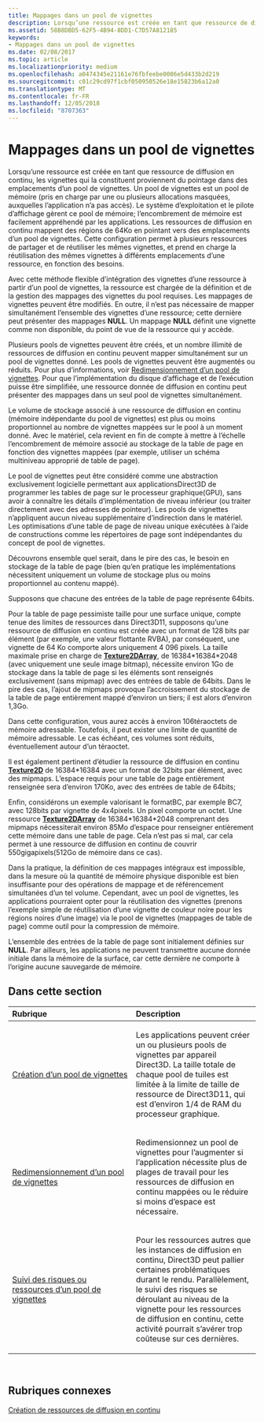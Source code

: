 ```yaml
---
title: Mappages dans un pool de vignettes
description: Lorsqu’une ressource est créée en tant que ressource de diffusion en continu, les vignettes qui la constituent proviennent du pointage dans des emplacements d’un pool de vignettes. Un pool de vignettes est un pool de mémoire (pris en charge par une ou plusieurs allocations masquées, auxquelles l’application n’a pas accès).
ms.assetid: 58B8DBD5-62F5-4B94-8DD1-C7D57A812185
keywords:
- Mappages dans un pool de vignettes
ms.date: 02/08/2017
ms.topic: article
ms.localizationpriority: medium
ms.openlocfilehash: a0474345e21161e76fbfeebe0086e5d433b2d219
ms.sourcegitcommit: c01c29cd97f1cbf050950526e18e15823b6a12a0
ms.translationtype: MT
ms.contentlocale: fr-FR
ms.lasthandoff: 12/05/2018
ms.locfileid: "8707363"
---
```

# <a name="mappings-are-into-a-tile-pool"></a>Mappages dans un pool de vignettes


Lorsqu’une ressource est créée en tant que ressource de diffusion en continu, les vignettes qui la constituent proviennent du pointage dans des emplacements d’un pool de vignettes. Un pool de vignettes est un pool de mémoire (pris en charge par une ou plusieurs allocations masquées, auxquelles l’application n’a pas accès). Le système d’exploitation et le pilote d’affichage gèrent ce pool de mémoire; l’encombrement de mémoire est facilement appréhendé par les applications. Les ressources de diffusion en continu mappent des régions de 64Ko en pointant vers des emplacements d’un pool de vignettes. Cette configuration permet à plusieurs ressources de partager et de réutiliser les mêmes vignettes, et prend en charge la réutilisation des mêmes vignettes à différents emplacements d’une ressource, en fonction des besoins.

Avec cette méthode flexible d’intégration des vignettes d’une ressource à partir d’un pool de vignettes, la ressource est chargée de la définition et de la gestion des mappages des vignettes du pool requises. Les mappages de vignettes peuvent être modifiés. En outre, il n’est pas nécessaire de mapper simultanément l’ensemble des vignettes d’une ressource; cette dernière peut présenter des mappages **NULL**. Un mappage **NULL** définit une vignette comme non disponible, du point de vue de la ressource qui y accède.

Plusieurs pools de vignettes peuvent être créés, et un nombre illimité de ressources de diffusion en continu peuvent mapper simultanément sur un pool de vignettes donné. Les pools de vignettes peuvent être augmentés ou réduits. Pour plus d’informations, voir [Redimensionnement d’un pool de vignettes](tile-pool-resizing.md). Pour que l’implémentation du disque d’affichage et de l’exécution puisse être simplifiée, une ressource donnée de diffusion en continu peut présenter des mappages dans un seul pool de vignettes simultanément.

Le volume de stockage associé à une ressource de diffusion en continu (mémoire indépendante du pool de vignettes) est plus ou moins proportionnel au nombre de vignettes mappées sur le pool à un moment donné. Avec le matériel, cela revient en fin de compte à mettre à l’échelle l’encombrement de mémoire associé au stockage de la table de page en fonction des vignettes mappées (par exemple, utiliser un schéma multiniveau approprié de table de page).

Le pool de vignettes peut être considéré comme une abstraction exclusivement logicielle permettant aux applicationsDirect3D de programmer les tables de page sur le processeur graphique(GPU), sans avoir à connaître les détails d’implémentation de niveau inférieur (ou traiter directement avec des adresses de pointeur). Les pools de vignettes n’appliquent aucun niveau supplémentaire d’indirection dans le matériel. Les optimisations d’une table de page de niveau unique exécutées à l’aide de constructions comme les répertoires de page sont indépendantes du concept de pool de vignettes.

Découvrons ensemble quel serait, dans le pire des cas, le besoin en stockage de la table de page (bien qu’en pratique les implémentations nécessitent uniquement un volume de stockage plus ou moins proportionnel au contenu mappé).

Supposons que chacune des entrées de la table de page représente 64bits.

Pour la table de page pessimiste taille pour une surface unique, compte tenue des limites de ressources dans Direct3D11, supposons qu’une ressource de diffusion en continu est créée avec un format de 128 bits par élément (par exemple, une valeur flottante RVBA), par conséquent, une vignette de 64 Ko comporte alors uniquement 4 096 pixels. La taille maximale prise en charge de [**Texture2DArray**](https://msdn.microsoft.com/library/windows/desktop/ff471526), de 16384\*16384\*2048 (avec uniquement une seule image bitmap), nécessite environ 1Go de stockage dans la table de page si les éléments sont renseignés exclusivement (sans mipmap) avec des entrées de table de 64bits. Dans le pire des cas, l’ajout de mipmaps provoque l’accroissement du stockage de la table de page entièrement mappé d’environ un tiers; il est alors d’environ 1,3Go.

Dans cette configuration, vous aurez accès à environ 106téraoctets de mémoire adressable. Toutefois, il peut exister une limite de quantité de mémoire adressable. Le cas échéant, ces volumes sont réduits, éventuellement autour d’un téraoctet.

Il est également pertinent d’étudier la ressource de diffusion en continu [**Texture2D**](https://msdn.microsoft.com/library/windows/desktop/ff471525) de 16384\*16384 avec un format de 32bits par élément, avec des mipmaps. L’espace requis pour une table de page entièrement renseignée sera d’environ 170Ko, avec des entrées de table de 64bits;

Enfin, considérons un exemple valorisant le formatBC, par exemple BC7, avec 128bits par vignette de 4x4pixels. Un pixel comporte un octet. Une ressource [**Texture2DArray**](https://msdn.microsoft.com/library/windows/desktop/ff471526) de 16384\*16384\*2048 comprenant des mipmaps nécessiterait environ 85Mo d’espace pour renseigner entièrement cette mémoire dans une table de page. Cela n’est pas si mal, car cela permet à une ressource de diffusion en continu de couvrir 550gigapixels(512Go de mémoire dans ce cas).

Dans la pratique, la définition de ces mappages intégraux est impossible, dans la mesure où la quantité de mémoire physique disponible est bien insuffisante pour des opérations de mappage et de référencement simultanées d’un tel volume. Cependant, avec un pool de vignettes, les applications pourraient opter pour la réutilisation des vignettes (prenons l’exemple simple de réutilisation d’une vignette de couleur noire pour les régions noires d’une image) via le pool de vignettes (mappages de table de page) comme outil pour la compression de mémoire.

L’ensemble des entrées de la table de page sont initialement définies sur **NULL**. Par ailleurs, les applications ne peuvent transmettre aucune donnée initiale dans la mémoire de la surface, car cette dernière ne comporte à l’origine aucune sauvegarde de mémoire.

## <a name="span-idin-this-sectionspanin-this-section"></a><span id="in-this-section"></span>Dans cette section


<table>
<colgroup>
<col width="50%" />
<col width="50%" />
</colgroup>
<thead>
<tr class="header">
<th align="left">Rubrique</th>
<th align="left">Description</th>
</tr>
</thead>
<tbody>
<tr class="odd">
<td align="left"><p><a href="tile-pool-creation.md">Création d’un pool de vignettes</a></p></td>
<td align="left"><p>Les applications peuvent créer un ou plusieurs pools de vignettes par appareil Direct3D. La taille totale de chaque pool de tuiles est limitée à la limite de taille de ressource de Direct3D11, qui est d’environ 1/4 de RAM du processeur graphique.</p></td>
</tr>
<tr class="even">
<td align="left"><p><a href="tile-pool-resizing.md">Redimensionnement d’un pool de vignettes</a></p></td>
<td align="left"><p>Redimensionnez un pool de vignettes pour l’augmenter si l’application nécessite plus de plages de travail pour les ressources de diffusion en continu mappées ou le réduire si moins d’espace est nécessaire.</p></td>
</tr>
<tr class="odd">
<td align="left"><p><a href="hazard-tracking-versus-tile-pool-resources.md">Suivi des risques ou ressources d’un pool de vignettes</a></p></td>
<td align="left"><p>Pour les ressources autres que les instances de diffusion en continu, Direct3D peut pallier certaines problématiques durant le rendu. Parallèlement, le suivi des risques se déroulant au niveau de la vignette pour les ressources de diffusion en continu, cette activité pourrait s’avérer trop coûteuse sur ces dernières.</p></td>
</tr>
</tbody>
</table>

 

## <a name="span-idrelated-topicsspanrelated-topics"></a><span id="related-topics"></span>Rubriques connexes


[Création de ressources de diffusion en continu](creating-streaming-resources.md)

 

 




